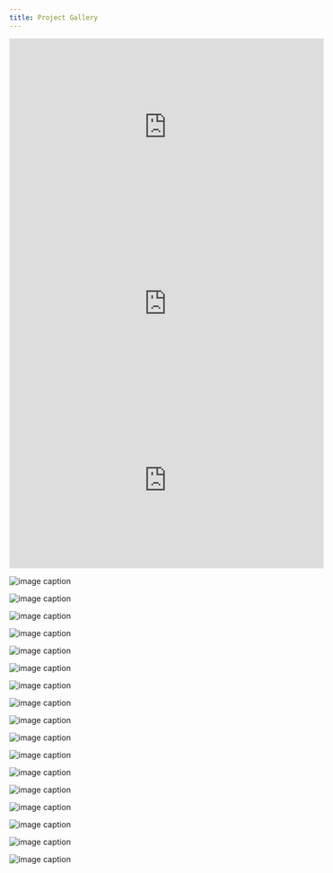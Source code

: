 ```yaml
---
title: Project Gallery 
---
```



<iframe width="560" height="315" src="https://www.youtube.com/embed/hJmolEwz5nk" title="YouTube video player" frameborder="0" allow="accelerometer; autoplay; clipboard-write; encrypted-media; gyroscope; picture-in-picture" allowfullscreen></iframe>



<iframe width="560" height="315" src="https://www.youtube.com/embed/58ojU0y5zME" title="YouTube video player" frameborder="0" allow="accelerometer; autoplay; clipboard-write; encrypted-media; gyroscope; picture-in-picture" allowfullscreen></iframe>


<iframe width="560" height="315" src="https://www.youtube.com/embed/nJx5hDCAFPk" title="YouTube video player" frameborder="0" allow="accelerometer; autoplay; clipboard-write; encrypted-media; gyroscope; picture-in-picture" allowfullscreen></iframe>




![image caption](Gallery/IMG_5453.jpg)

![image caption](Gallery/IMG_5454.jpg)

![image caption](Gallery/IMG_5455.jpg)

![image caption](Gallery/IMG_5456.jpg)

![image caption](Gallery/IMG_5457.jpg)

![image caption](Gallery/IMG_5458.jpg)

![image caption](Gallery/IMG_5459.jpg)

![image caption](Gallery/IMG_5460.jpg)

![image caption](Gallery/IMG_5464.jpg)

![image caption](Gallery/IMG_5465.jpg)

![image caption](Gallery/IMG_5466.jpg)

![image caption](Gallery/IMG_5467.jpg)

![image caption](Gallery/IMG_5468.jpg)

![image caption](Gallery/IMG_5469.jpg)

![image caption](Gallery/IMG_5470.jpg)

![image caption](Gallery/IMG_5471.jpg)

![image caption](Gallery/IMG_5472.jpg)
